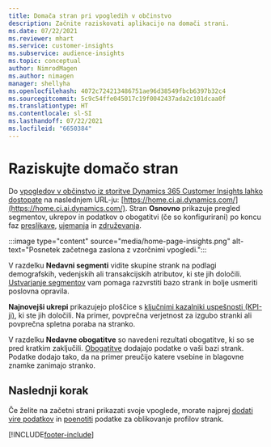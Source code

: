 ```yaml
---
title: Domača stran pri vpogledih v občinstvo
description: Začnite raziskovati aplikacijo na domači strani.
ms.date: 07/22/2021
ms.reviewer: mhart
ms.service: customer-insights
ms.subservice: audience-insights
ms.topic: conceptual
author: NimrodMagen
ms.author: nimagen
manager: shellyha
ms.openlocfilehash: 4072c724213486751ae96d38549fbcb6397b32c4
ms.sourcegitcommit: 5c9c54ffe045017c19f0042437ada2c101dcaa0f
ms.translationtype: HT
ms.contentlocale: sl-SI
ms.lasthandoff: 07/22/2021
ms.locfileid: "6650384"
---
```

# <a name="explore-the-home-page"></a>Raziskujte domačo stran

Do [vpogledov v občinstvo iz storitve Dynamics 365 Customer Insights lahko dostopate](https://home.ci.ai.dynamics.com/) na naslednjem URL-ju: [https://home.ci.ai.dynamics.com/](https://home.ci.ai.dynamics.com/).
Stran **Osnovno** prikazuje pregled segmentov, ukrepov in podatkov o obogatitvi (če so konfigurirani) po koncu faz [preslikave](map-entities.md), [ujemanja](match-entities.md) in [združevanja](merge-entities.md).

:::image type="content" source="media/home-page-insights.png" alt-text="Posnetek začetnega zaslona z vzorčnimi vpogledi.":::

V razdelku **Nedavni segmenti** vidite skupine strank na podlagi demografskih, vedenjskih ali transakcijskih atributov, ki ste jih določili. [Ustvarjanje segmentov](segments.md) vam pomaga razvrstiti bazo strank in bolje usmeriti poslovna opravila.

**Najnovejši ukrepi** prikazujejo ploščice s [ključnimi kazalniki uspešnosti (KPI-ji)](measures.md), ki ste jih določili. Na primer, povprečna verjetnost za izgubo stranki ali povprečna spletna poraba na stranko.

V razdelku **Nedavne obogatitve** so navedeni rezultati obogatitve, ki so se pred kratkim zaključili. [Obogatitve](enrichment-hub.md) dodajajo podatke o vaši bazi strank. Podatke dodajo tako, da na primer preučijo katere vsebine in blagovne znamke zanimajo stranko.

## <a name="next-step"></a>Naslednji korak

Če želite na začetni strani prikazati svoje vpoglede, morate najprej [dodati vire podatkov](data-sources.md) in [poenotiti](data-unification.md) podatke za oblikovanje profilov strank.

[!INCLUDE[footer-include](../includes/footer-banner.md)]